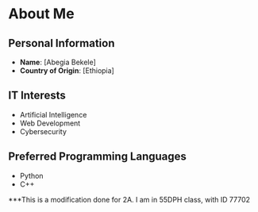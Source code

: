 # About Me

## Personal Information
- **Name**: [Abegia Bekele]
- **Country of Origin**: [Ethiopia]

## IT Interests
- Artificial Intelligence
- Web Development
- Cybersecurity

## Preferred Programming Languages
- Python
- C++

***This is a modification done for 2A.
I am in 55DPH class, with ID 77702




